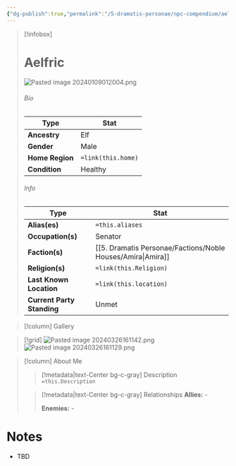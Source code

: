 ```yaml
---
{"dg-publish":true,"permalink":"/5-dramatis-personae/npc-compendium/aelfric/"}
---
```



> [!infobox]
> # Aelfric
> ![Pasted image 20240109012004.png](/img/user/x.%20Assets/Attachments/Pasted%20image%2020240109012004.png)
> ###### Bio
> Type |  Stat |
> ---|---|
> **Ancestry** | Elf |
> **Gender** | Male |
> **Home Region** | `=link(this.home)` |
> **Condition** | Healthy |
> ###### Info
> Type |  Stat |
> ---|---|
> **Alias(es)** | `=this.aliases` |
> **Occupation(s)** | Senator |
> **Faction(s)** | [[5. Dramatis Personae/Factions/Noble Houses/Amira\|Amira]] |
> **Religion(s)** | `=link(this.Religion)` |
> **Last Known Location** | `=link(this.location)` |
> **Current Party Standing** | Unmet |

> [!column] Gallery 


> [!grid] 
> ![Pasted image 20240326161142.png](/img/user/x.%20Assets/Attachments/Pasted%20image%2020240326161142.png)
> ![Pasted image 20240326161129.png](/img/user/x.%20Assets/Attachments/Pasted%20image%2020240326161129.png)

> [!column] About Me
>> [!metadata|text-Center bg-c-gray] Description
>> `=this.Description`
>
>> [!metadata|text-Center bg-c-gray] Relationships
>> **Allies:** -
>>
>> **Enemies:** -

# Notes

- TBD

